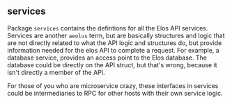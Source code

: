 services
--------

Package `services` contains the defintions for all the Elos API services. Services are another `aeolus` term, but are basically structures and logic that are not directly related to what the API logic and structures do, but provide information needed for the elos API to complete a request. For example, a database service, provides an access point to the Elos database. The database could be directly on the API struct, but that's wrong, because it isn't directly a member of the API.

For those of you who are microservice crazy, these interfaces in services could be intermediaries to RPC for other hosts with their own service logic.

